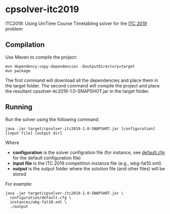 # cpsolver-itc2019
ITC2019: Using UniTime Course Timetabling solver for the [ITC 2019](https://www.itc2019.org) problem

## Compilation
Use Maven to compile the project:

```
mvn dependency:copy-dependencies -DoutputDirectory=target
mvn package
```

The first command will download all the dependencies and place them in the target folder. The second command will compile the project and place the resultant cpsolver-itc2019-1.0-SNAPSHOT.jar in the target folder.

## Running
Run the solver using the following command:

```
java -jar target/cpsolver-itc2019-1.0-SNAPSHOT.jar [configuration] [input file] [output dir]
```

Where
- **configuration** is the solver configration file (for instance, see [default.cfg](../master/configuration/default.cfg) for the default configuration file)
- **input file** is the ITC 2019 competition instance file (e.g., wbg-fal10.xml)
- **output** is the output folder where the solution file (and other files) will be stored

For example:

```
java -jar target/cpsolver-itc2019-1.0-SNAPSHOT.jar \
  configuration/default.cfg \
  instances/wbg-fal10.xml \
  ./output
```
